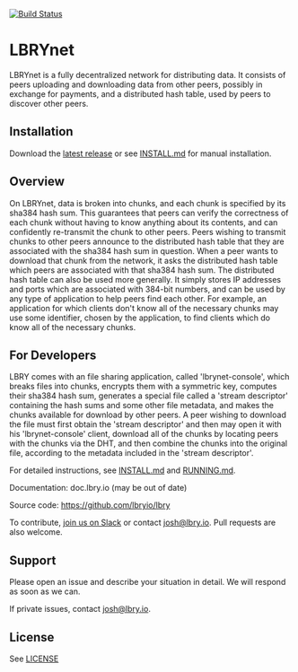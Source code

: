 [![Build Status](https://travis-ci.org/lbryio/lbry.svg?branch=master)](https://travis-ci.org/lbryio/lbry)

# LBRYnet

LBRYnet is a fully decentralized network for distributing data. It consists of peers uploading
and downloading data from other peers, possibly in exchange for payments, and a distributed hash
table, used by peers to discover other peers.

## Installation

Download the [latest release](https://github.com/lbryio/lbry/releases/latest) or see [INSTALL.md](INSTALL.md) for manual installation.

## Overview

On LBRYnet, data is broken into chunks, and each chunk is specified by its sha384 hash sum. This
guarantees that peers can verify the correctness of each chunk without having to know anything
about its contents, and can confidently re-transmit the chunk to other peers. Peers wishing to
transmit chunks to other peers announce to the distributed hash table that they are associated
with the sha384 hash sum in question. When a peer wants to download that chunk from the network,
it asks the distributed hash table which peers are associated with that sha384 hash sum. The
distributed hash table can also be used more generally. It simply stores IP addresses and
ports which are associated with 384-bit numbers, and can be used by any type of application to
help peers find each other. For example, an application for which clients don't know all of the
necessary chunks may use some identifier, chosen by the application, to find clients which do
know all of the necessary chunks.

## For Developers

LBRY comes with an file sharing application, called 'lbrynet-console', which breaks
files into chunks, encrypts them with a symmetric key, computes their sha384 hash sum, generates
a special file called a 'stream descriptor' containing the hash sums and some other file metadata,
and makes the chunks available for download by other peers. A peer wishing to download the file
must first obtain the 'stream descriptor' and then may open it with his 'lbrynet-console' client,
download all of the chunks by locating peers with the chunks via the DHT, and then combine the
chunks into the original file, according to the metadata included in the 'stream descriptor'.

For detailed instructions, see [INSTALL.md](INSTALL.md) and [RUNNING.md](RUNNING.md).

Documentation: doc.lbry.io (may be out of date)

Source code: https://github.com/lbryio/lbry

To contribute, [join us on Slack](https://lbry-slackin.herokuapp.com/) or contact josh@lbry.io. Pull requests are also welcome.

## Support

Please open an issue and describe your situation in detail. We will respond as soon as we can.

If private issues, contact josh@lbry.io.

## License

See [LICENSE](LICENSE)
